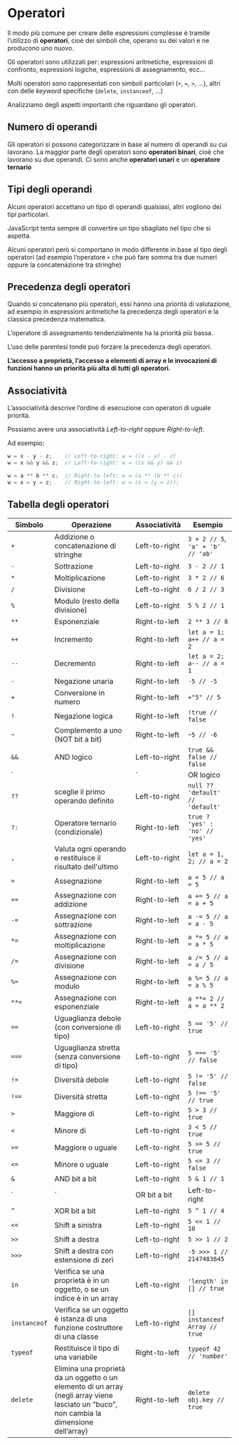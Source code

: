 ﻿# Operatori

Il modo più comune per creare delle espressioni complesse è tramite l’utilizzo di **operatori**, cioè dei simboli che, operano su dei valori e ne producono uno nuovo.

Gli operatori sono utilizzati per: espressioni aritmetiche, espressioni di confronto, espressioni logiche, espressioni di assegnamento, ecc…

Molti operatori sono rappresentati con simboli particolari (`+`, `=`, `>`, …), altri con delle *keyword* specifiche (`delete`, `instanceof`, …)

Analizziamo degli aspetti importanti che riguardano gli operatori.

## Numero di operandi

Gli operatori si possono categorizzare in base al numero di operandi su cui lavorano. La maggior parte degli operatori sono **operatori binari**, cioè che lavorano su due operandi. Ci sono anche **operatori unari** e un **operatore ternario**

## Tipi degli operandi

Alcuni operatori accettano un tipo di operandi qualsiasi, altri vogliono dei tipi particolari.

JavaScript tenta sempre di convertire un tipo sbagliato nel tipo che si aspetta.

Alcuni operatori però si comportano in modo differente in base al tipo degli operatori (ad esempio l’operatore `+` che può fare somma tra due numeri oppure la concatenazione tra stringhe)

## Precedenza degli operatori

Quando si concatenano più operatori, essi hanno una priorità di valutazione, ad esempio in espressioni aritmetiche la precedenza degli operatori e la classica precedenza matematica.

L’operatore di assegnamento tendenzialmente ha la priorità più bassa.

L’uso delle parentesi tonde può forzare la precedenza degli operatori.

**L’accesso a proprietà, l’accesso a elementi di array e le invocazioni di funzioni hanno un priorità più alta di tutti gli operatori.**

## Associatività

L’associatività descrive l’ordine di esecuzione con operatori di uguale priorità.

Possiamo avere una associatività *Left-to-right* oppure *Right-to-left.*

Ad esempio:

```jsx
w = x - y - z;    // Left-to-right: w = ((x - y) - z)
w = x && y && z;  // Left-to-right: w = ((x && y) && z)

w = a ** b ** c;  // Right-to-left: w = (a ** (b ** c))
w = x = y = z;    // Right-to-left: w = (x = (y = z));
```

## Tabella degli operatori

| Simbolo | Operazione | Associatività | Esempio |
| --- | --- | --- | --- |
| `+` | Addizione o concatenazione di stringhe | Left-to-right | `3 + 2 // 5`, `'a' + 'b' // 'ab'` |
| `-` | Sottrazione | Left-to-right | `3 - 2 // 1` |
| `*` | Moltiplicazione | Left-to-right | `3 * 2 // 6` |
| `/` | Divisione | Left-to-right | `6 / 2 // 3` |
| `%` | Modulo (resto della divisione) | Left-to-right | `5 % 2 // 1` |
| `**` | Esponenziale | Right-to-left | `2 ** 3 // 8` |
| `++` | Incremento | Right-to-left | `let a = 1; a++ // a = 2` |
| `--` | Decremento | Right-to-left | `let a = 2; a-- // a = 1` |
| `-` | Negazione unaria | Right-to-left | `-5 // -5` |
| `+` | Conversione in numero | Right-to-left | `+"5" // 5` |
| `!` | Negazione logica | Right-to-left | `!true // false` |
| `~` | Complemento a uno (NOT bit a bit) | Right-to-left | `~5 // -6` |
| `&&` | AND logico | Left-to-right | `true && false // false` |
| `||` | OR logico | Left-to-right | `true || false // true` |
| `??` | sceglie il primo operando definito | Left-to-right | `null ?? 'default' // 'default'` |
| `?:` | Operatore ternario (condizionale) | Right-to-left | `true ? 'yes' : 'no' // 'yes'` |
| `,` | Valuta ogni operando e restituisce il risultato dell'ultimo | Left-to-right | `let a = 1, 2; // a = 2` |
| `=` | Assegnazione | Right-to-left | `a = 5 // a = 5` |
| `+=` | Assegnazione con addizione | Right-to-left | `a += 5 // a = a + 5` |
| `-=` | Assegnazione con sottrazione | Right-to-left | `a -= 5 // a = a - 5` |
| `*=` | Assegnazione con moltiplicazione | Right-to-left | `a *= 5 // a = a * 5` |
| `/=` | Assegnazione con divisione | Right-to-left | `a /= 5 // a = a / 5` |
| `%=` | Assegnazione con modulo | Right-to-left | `a %= 5 // a = a % 5` |
| `**=` | Assegnazione con esponenziale | Right-to-left | `a **= 2 // a = a ** 2` |
| `==` | Uguaglianza debole (con conversione di tipo) | Left-to-right | `5 == '5' // true` |
| `===` | Uguaglianza stretta (senza conversione di tipo) | Left-to-right | `5 === '5' // false` |
| `!=` | Diversità debole | Left-to-right | `5 != '5' // false` |
| `!==` | Diversità stretta | Left-to-right | `5 !== '5' // true` |
| `>` | Maggiore di | Left-to-right | `5 > 3 // true` |
| `<` | Minore di | Left-to-right | `3 < 5 // true` |
| `>=` | Maggiore o uguale | Left-to-right | `5 >= 5 // true` |
| `<=` | Minore o uguale | Left-to-right | `5 <= 3 // false` |
| `&` | AND bit a bit | Left-to-right | `5 & 1 // 1` |
| `|` | OR bit a bit | Left-to-right | `5 | 1 // 5`  |
| `^` | XOR bit a bit | Left-to-right | `5 ^ 1 // 4` |
| `<<` | Shift a sinistra | Left-to-right | `5 << 1 // 10` |
| `>>` | Shift a destra | Left-to-right | `5 >> 1 // 2` |
| `>>>` | Shift a destra con estensione di zeri | Left-to-right | `-5 >>> 1 // 2147483645` |
| `in` | Verifica se una proprietà è in un oggetto, o se un indice è in un array | Left-to-right | `'length' in [] // true` |
| `instanceof` | Verifica se un oggetto è istanza di una funzione costruttore di una classe | Left-to-right | `[] instanceof Array // true` |
| `typeof` | Restituisce il tipo di una variabile | Right-to-left | `typeof 42 // 'number'` |
| `delete` | Elimina una proprietà da un oggetto o un elemento di un array (negli array viene lasciato un “buco”, non cambia la dimensione dell’array) | Right-to-left | `delete obj.key // true` |
